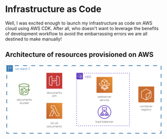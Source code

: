 # Infrastructure as Code
Well, I was excited enough to launch my infrastructure as code on AWS cloud using AWS CDK. After all, who doesn't want to leverage the benefits of development workflow to avoid the embarrassing errors we are all destined to make manually!

## Architecture of resources provisioned on AWS
![architecture](architecture.png)


